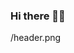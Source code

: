 ### Hi there 👋🦷
/header.png
<!--
**mthibrahim/mthibrahim** is a ✨ _special_ ✨ repository because its `README.md` (this file) appears on your GitHub profile.

Here are some ideas to get you started:

- 🔭 I’m currently working on Datacamp prjoects 
- 🌱 I’m currently learning R, Python, SQL courses, and Power BI platform (Power BI, Power Apps, Power Automate, and Power Virtual Agents)
- 👯 I’m looking to collaborate as a junior data scientist in on any Data Science in the healthcare fields (specially dentistry)
- 🤔 I’m looking for help with shifting my career to data science 
- 💬 Ask me about eHealth, dentistry, data science
- 📫 How to reach me: mohosni99@gmail.com
- ⚡ Fun fact: I am here to learn and transfer the knowledge I gain to others
-->

